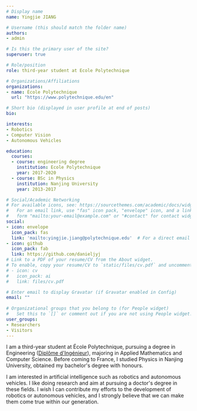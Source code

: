 ```yaml
---
# Display name
name: Yingjie JIANG

# Username (this should match the folder name)
authors:
- admin

# Is this the primary user of the site?
superuser: true

# Role/position
role: third-year student at Ecole Polytechnique

# Organizations/Affiliations
organizations:
- name: École Polytechnique
  url: "https://www.polytechnique.edu/en"

# Short bio (displayed in user profile at end of posts)
bio: 

interests:
- Robotics
- Computer Vision
- Autonomous Vehicles

education:
  courses:
  - course: engineering degree 
    institution: Ecole Polytechnique
    year: 2017-2020
  - course: BSc in Physics
    institution: Nanjing University
    year: 2013-2017

# Social/Academic Networking
# For available icons, see: https://sourcethemes.com/academic/docs/widgets/#icons
#   For an email link, use "fas" icon pack, "envelope" icon, and a link in the
#   form "mailto:your-email@example.com" or "#contact" for contact widget.
social:
- icon: envelope
  icon_pack: fas
  link: 'mailto:yingjie.jiang@polytechnique.edu'  # For a direct email link, use "mailto:test@example.org".
- icon: github
  icon_pack: fab
  link: https://github.com/danieljyj
# Link to a PDF of your resume/CV from the About widget.
# To enable, copy your resume/CV to `static/files/cv.pdf` and uncomment the lines below.  
# - icon: cv
#   icon_pack: ai
#   link: files/cv.pdf

# Enter email to display Gravatar (if Gravatar enabled in Config)
email: ""
  
# Organizational groups that you belong to (for People widget)
#   Set this to `[]` or comment out if you are not using People widget.  
user_groups:
- Researchers
- Visitors
---
```

I am a third-year student at École Polytechnique, pursuing a degree in Engineering ([Diplôme d'Ingénieur](https://en.wikipedia.org/wiki/Dipl%C3%B4me_d%27Ing%C3%A9nieur)), 
majoring in Applied Mathematics and Computer Science. Before coming to France, I studied Physics in Nanjing University, obtained my bachelor's degree with honours. 

I am interested in artificial intelligence such as robotics and autonomous vehicles. I like doing research and aim at pursuing a doctor's degree in these fields. I wish I can contribute my efforts to the development of robotics or autonomous vehicles, 
and I strongly believe that we can make them come true within our generation. 





